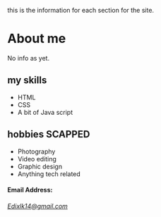 this is the information for each section for the site.
# About me 

No info as yet.

## my skills 

- HTML
- CSS
- A bit of Java script

## hobbies  **SCAPPED**

- Photography
- Video editing 
- Graphic design 
- Anything tech related

#### Email Address:
###### Edixlk14@gmail.com
